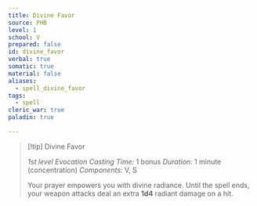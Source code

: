 ```yaml
---
title: Divine Favor
source: PHB
level: 1
school: V
prepared: false
id: divine_favor
verbal: true
somatic: true
material: false
aliases:
  - spell_divine_favor
tags:
  - spell
cleric_war: true
paladin: true

---
```

>[!tip] Divine Favor
>
> *1st level Evocation*
> *Casting Time:* 1 bonus
> *Duration:* 1 minute (concentration)
> *Components:* V, S
>
>Your prayer empowers you with divine radiance. Until the spell ends, your weapon attacks deal an extra **1d4** radiant damage on a hit.
>

